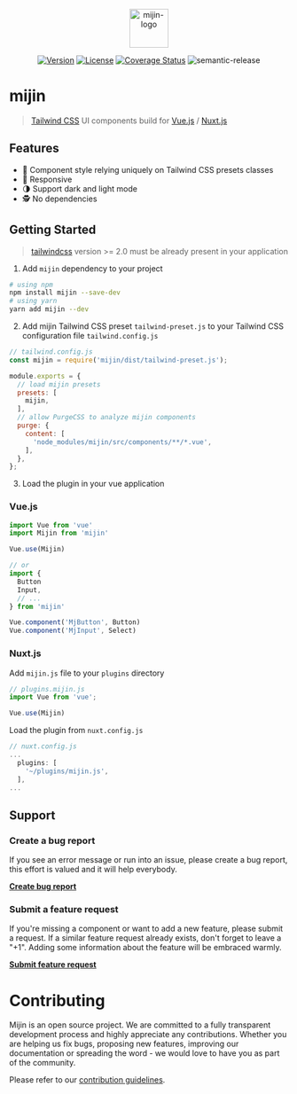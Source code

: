 <p align="center">
  <img alt="mijin-logo" height="70" alt="mijin logo" src="https://user-images.githubusercontent.com/8327054/105704502-3ff65f80-5f52-11eb-8862-57ea49668516.png"/>
</p>

<p align="center">
  <a href="https://www.npmjs.com/package/mijin"><img src="https://img.shields.io/npm/v/mijin.svg?sanitize=true" alt="Version"></a>
  <a href="https://www.npmjs.com/package/mijin"><img src="https://img.shields.io/npm/l/vue.svg?sanitize=true" alt="License"></a>
  <a href="https://codecov.io/github/lecoueyl/mijin"><img src="https://img.shields.io/codecov/c/github/lecoueyl/mijin.svg?sanitize=true" alt="Coverage Status"></a>
  <img src="https://img.shields.io/badge/%20%20%F0%9F%93%A6%F0%9F%9A%80-semantic--release-e10079.svg" alt="semantic-release"></a>
</p>

# mijin

> [Tailwind CSS](https://tailwindcss.com) UI components build for [Vue.js](https://vuejs.org) / [Nuxt.js](https://nuxtjs.org)

<!-- - [📖 Documentation](https://mijin.design/docs/getting-started) -->

## Features

- 💅 Component style relying uniquely on Tailwind CSS presets classes
- 📱 Responsive
- 🌗 Support dark and light mode
- 🕵️ No dependencies

## Getting Started

> [tailwindcss](https://tailwindcss.com) version >= 2.0 must be already present in your application

1. Add `mijin` dependency to your project

```bash
# using npm
npm install mijin --save-dev
# using yarn
yarn add mijin --dev
```

2. Add mijin Tailwind CSS preset `tailwind-preset.js` to your Tailwind CSS configuration file `tailwind.config.js`

```javascript
// tailwind.config.js
const mijin = require('mijin/dist/tailwind-preset.js');

module.exports = {
  // load mijin presets
  presets: [
    mijin,
  ],
  // allow PurgeCSS to analyze mijin components
  purge: {
    content: [
      'node_modules/mijin/src/components/**/*.vue',
    ],
  },
};
```

3. Load the plugin in your vue application

### Vue.js

```javascript
import Vue from 'vue'
import Mijin from 'mijin'

Vue.use(Mijin)

// or
import {
  Button
  Input,
  // ...
} from 'mijin'

Vue.component('MjButton', Button)
Vue.component('MjInput', Select)
```

### Nuxt.js

Add `mijin.js` file to your `plugins` directory

```javascript
// plugins.mijin.js
import Vue from 'vue';

Vue.use(Mijin)
```

Load the plugin from `nuxt.config.js`

```javascript
// nuxt.config.js
...
  plugins: [
    '~/plugins/mijin.js',
  ],
...
```

<!-- [📖 &nbsp;Read more](https://mijin.design/docs/getting-started) -->
## Support

### Create a bug report

If you see an error message or run into an issue, please create a bug report, this effort is valued and it will help everybody.

[**Create bug report**](https://github.com/lecoueyl/mijin/issues/new?assignees=&labels=bug&template=bug_report.md&title=)

### Submit a feature request

If you're missing a component or want to add a new feature, please submit a request.
If a similar feature request already exists, don't forget to leave a "+1". Adding some information about the feature will be embraced warmly.

[**Submit feature request**](https://github.com/lecoueyl/mijin/issues/new?assignees=&labels=enhancement&template=feature_request.md&title=)

# Contributing

Mijin is an open source project. We are committed to a fully transparent development process and highly appreciate any contributions. Whether you are helping us fix bugs, proposing new features, improving our documentation or spreading the word - we would love to have you as part of the community.

Please refer to our [contribution guidelines](./CONTRIBUTING.md).
